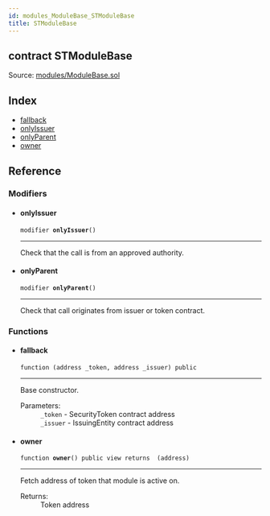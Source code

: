 ```yaml
---
id: modules_ModuleBase_STModuleBase
title: STModuleBase
---
```


<div class="contract-doc"><div class="contract"><h2 class="contract-header"><span class="contract-kind">contract</span> STModuleBase</h2><div class="source">Source: <a href="git+https://github.com/SFT-Protocol/security-token/blob/v0.11.2/contracts/modules/ModuleBase.sol" target="_blank">modules/ModuleBase.sol</a></div></div><div class="index"><h2>Index</h2><ul><li><a href="modules_ModuleBase_STModuleBase.html#">fallback</a></li><li><a href="modules_ModuleBase_STModuleBase.html#onlyIssuer">onlyIssuer</a></li><li><a href="modules_ModuleBase_STModuleBase.html#onlyParent">onlyParent</a></li><li><a href="modules_ModuleBase_STModuleBase.html#owner">owner</a></li></ul></div><div class="reference"><h2>Reference</h2><div class="modifiers"><h3>Modifiers</h3><ul><li><div class="item modifier"><span id="onlyIssuer" class="anchor-marker"></span><h4 class="name">onlyIssuer</h4><div class="body"><code class="signature">modifier <strong>onlyIssuer</strong><span>() </span></code><hr/><div class="description"><p>Check that the call is from an approved authority.</p></div></div></div></li><li><div class="item modifier"><span id="onlyParent" class="anchor-marker"></span><h4 class="name">onlyParent</h4><div class="body"><code class="signature">modifier <strong>onlyParent</strong><span>() </span></code><hr/><div class="description"><p>Check that call originates from issuer or token contract.</p></div></div></div></li></ul></div><div class="functions"><h3>Functions</h3><ul><li><div class="item function"><span id="fallback" class="anchor-marker"></span><h4 class="name">fallback</h4><div class="body"><code class="signature">function <strong></strong><span>(address _token, address _issuer) </span><span>public </span></code><hr/><div class="description"><p>Base constructor.</p></div><dl><dt><span class="label-parameters">Parameters:</span></dt><dd><div><code>_token</code> - SecurityToken contract address</div><div><code>_issuer</code> - IssuingEntity contract address</div></dd></dl></div></div></li><li><div class="item function"><span id="owner" class="anchor-marker"></span><h4 class="name">owner</h4><div class="body"><code class="signature">function <strong>owner</strong><span>() </span><span>public </span><span>view </span><span>returns  (address) </span></code><hr/><div class="description"><p>Fetch address of token that module is active on.</p></div><dl><dt><span class="label-return">Returns:</span></dt><dd>Token address</dd></dl></div></div></li></ul></div></div></div>
